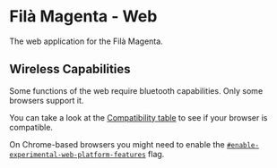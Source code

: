 # Filà Magenta - Web
The web application for the Filà Magenta.

## Wireless Capabilities
Some functions of the web require bluetooth capabilities. Only some browsers support it.

You can take a look at the [Compatibility table](https://developer.mozilla.org/en-US/docs/Web/API/Bluetooth#browser_compatibility) to see if your browser is compatible.

On Chrome-based browsers you might need to enable the [`#enable-experimental-web-platform-features`](chrome://flags/#enable-experimental-web-platform-features) flag.
